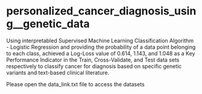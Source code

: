# personalized_cancer_diagnosis_using__genetic_data

Using interpretabled Supervised Machine Learning Classification Algorithm - Logistic Regression and providing
the probability of a data point belonging to each class, achieved a Log-Loss value of 0.614, 1.143, and 1.048 as a Key
Performance Indicator in the Train, Cross-Validate, and Test data sets respectively to classify cancer for diagnosis
based on specific genetic variants and text-based clinical literature.

Please open the data_link.txt file to access the datasets
